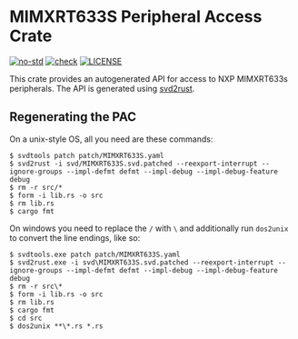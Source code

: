 # MIMXRT633S Peripheral Access Crate

[![no-std](https://github.com/OpenDevicePartnership/mimxrt633s-pac/actions/workflows/nostd.yml/badge.svg)](https://github.com/OpenDevicePartnership/mimxrt633s-pac/actions/workflows/nostd.yml)
[![check](https://github.com/OpenDevicePartnership/mimxrt633s-pac/actions/workflows/check.yml/badge.svg)](https://github.com/OpenDevicePartnership/mimxrt633s-pac/actions/workflows/check.yml)
[![LICENSE](https://img.shields.io/badge/License-MIT-blue)](./LICENSE)

This crate provides an autogenerated API for access to NXP MIMXRT633s
peripherals. The API is generated using
[svd2rust](https://github.com/rust-embedded/svd2rust).

## Regenerating the PAC

On a unix-style OS, all you need are these commands:

```console
$ svdtools patch patch/MIMXRT633S.yaml
$ svd2rust -i svd/MIMXRT633S.svd.patched --reexport-interrupt --ignore-groups --impl-defmt defmt --impl-debug --impl-debug-feature debug
$ rm -r src/*
$ form -i lib.rs -o src
$ rm lib.rs
$ cargo fmt
```

On windows you need to replace the `/` with `\` and additionally run
`dos2unix` to convert the line endings, like so:

```console
$ svdtools.exe patch patch/MIMXRT633S.yaml
$ svd2rust.exe -i svd\MIMXRT633S.svd.patched --reexport-interrupt --ignore-groups --impl-defmt defmt --impl-debug --impl-debug-feature debug
$ rm -r src\*
$ form -i lib.rs -o src
$ rm lib.rs
$ cargo fmt
$ cd src
$ dos2unix **\*.rs *.rs
```
